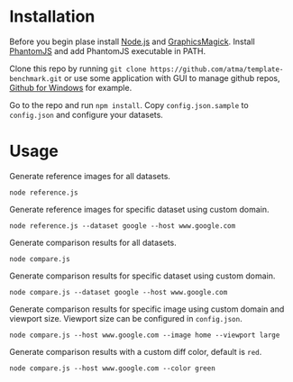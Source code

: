 Installation
============

Before you begin plase install [Node.js](http://nodejs.org/) and [GraphicsMagick](http://www.graphicsmagick.org/README.html#installation). Install [PhantomJS](http://phantomjs.org/download.html) and add PhantomJS executable in PATH.

Clone this repo by running `git clone https://github.com/atma/template-benchmark.git` or use some application with GUI to manage github repos, [Github for Windows](https://windows.github.com/) for example.

Go to the repo and run `npm install`. Copy `config.json.sample` to `config.json` and configure your datasets.


Usage
=====

Generate reference images for all datasets.

    node reference.js

Generate reference images for specific dataset using custom domain.

    node reference.js --dataset google --host www.google.com

Generate comparison results for all datasets.

    node compare.js

Generate comparison results for specific dataset using custom domain.

    node compare.js --dataset google --host www.google.com

Generate comparison results for specific image using custom domain and viewport size. Viewport size can be configured in `config.json`.

    node compare.js --host www.google.com --image home --viewport large

Generate comparison results with a custom diff color, default is `red`.

    node compare.js --host www.google.com --color green
